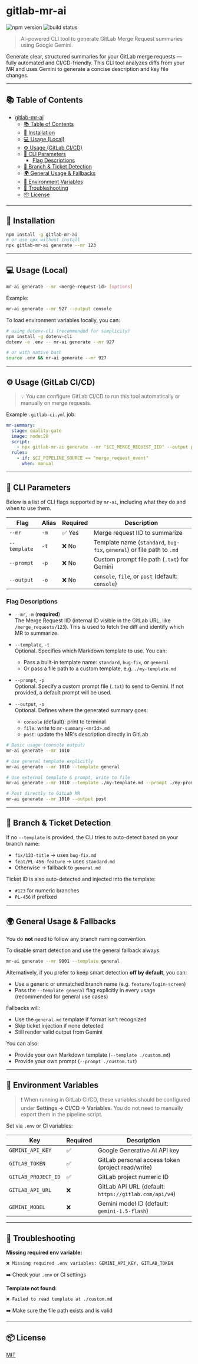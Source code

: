 # gitlab-mr-ai

![npm version](https://img.shields.io/npm/v/gitlab-mr-ai.svg)
![build status](https://img.shields.io/github/actions/workflow/status/your-org/gitlab-mr-ai/ci.yml?branch=main)

> AI-powered CLI tool to generate GitLab Merge Request summaries using Google Gemini.

Generate clear, structured summaries for your GitLab merge requests — fully automated and CI/CD-friendly. This CLI tool analyzes diffs from your MR and uses Gemini to generate a concise description and key file changes.

---

## 📚 Table of Contents

- [gitlab-mr-ai](#gitlab-mr-ai)
  - [📚 Table of Contents](#-table-of-contents)
  - [🚀 Installation](#-installation)
  - [💻 Usage (Local)](#-usage-local)
  - [⚙️ Usage (GitLab CI/CD)](#️-usage-gitlab-cicd)
  - [🧩 CLI Parameters](#-cli-parameters)
    - [Flag Descriptions](#flag-descriptions)
  - [🧠 Branch \& Ticket Detection](#-branch--ticket-detection)
  - [🌍 General Usage \& Fallbacks](#-general-usage--fallbacks)
  - [🔐 Environment Variables](#-environment-variables)
  - [🧼 Troubleshooting](#-troubleshooting)
  - [📦 License](#-license)

---

## 🚀 Installation

```bash
npm install -g gitlab-mr-ai
# or use npx without install
npx gitlab-mr-ai generate --mr 123
```

---

## 💻 Usage (Local)

```bash
mr-ai generate --mr <merge-request-id> [options]
```

Example:
```bash
mr-ai generate --mr 927 --output console
```

To load environment variables locally, you can:
```bash
# using dotenv-cli (recommended for simplicity)
npm install -g dotenv-cli
dotenv -e .env -- mr-ai generate --mr 927

# or with native bash
source .env && mr-ai generate --mr 927
```

---

## ⚙️ Usage (GitLab CI/CD)

> 💡 You can configure GitLab CI/CD to run this tool automatically or manually on merge requests.

Example `.gitlab-ci.yml` job:

```yaml
mr-summary:
  stage: quality-gate
  image: node:20
  script:
    - npx gitlab-mr-ai generate --mr "$CI_MERGE_REQUEST_IID" --output post
  rules:
    - if: $CI_PIPELINE_SOURCE == "merge_request_event"
      when: manual
```

---

## 🧩 CLI Parameters

Below is a list of CLI flags supported by `mr-ai`, including what they do and when to use them.

| Flag          | Alias | Required | Description |
|---------------|-------|----------|-------------|
| `--mr`        | `-m`  | ✅ Yes   | Merge request IID to summarize |
| `--template`  | `-t`  | ❌ No    | Template name (`standard`, `bug-fix`, `general`) or file path to `.md` |
| `--prompt`    | `-p`  | ❌ No    | Custom prompt file path (`.txt`) for Gemini |
| `--output`    | `-o`  | ❌ No    | `console`, `file`, or `post` (default: `console`) |

### Flag Descriptions

- `--mr`, `-m` (**required**)  
  The Merge Request IID (internal ID visible in the GitLab URL, like `/merge_requests/123`). This is used to fetch the diff and identify which MR to summarize.

- `--template`, `-t`  
  Optional. Specifies which Markdown template to use. You can:
  - Pass a built-in template name: `standard`, `bug-fix`, or `general`
  - Or pass a file path to a custom template, e.g. `./my-template.md`

- `--prompt`, `-p`  
  Optional. Specify a custom prompt file (`.txt`) to send to Gemini. If not provided, a default prompt will be used.

- `--output`, `-o`  
  Optional. Defines where the generated summary goes:
  - `console` (default): print to terminal
  - `file`: write to `mr-summary-<mrId>.md`
  - `post`: update the MR's description directly in GitLab



```bash
# Basic usage (console output)
mr-ai generate --mr 1010

# Use general template explicitly
mr-ai generate --mr 1010 --template general

# Use external template & prompt, write to file
mr-ai generate --mr 1010 --template ./my-template.md --prompt ./my-prompt.txt --output file

# Post directly to GitLab MR
mr-ai generate --mr 1010 --output post
```

---

## 🧠 Branch & Ticket Detection

If no `--template` is provided, the CLI tries to auto-detect based on your branch name:

- `fix/123-title` → uses `bug-fix.md`
- `feat/PL-456-feature` → uses `standard.md`
- Otherwise → fallback to `general.md`

Ticket ID is also auto-detected and injected into the template:
- `#123` for numeric branches
- `PL-456` if prefixed

---

## 🌍 General Usage & Fallbacks

You do **not** need to follow any branch naming convention.

To disable smart detection and use the general fallback always:
```bash
mr-ai generate --mr 9001 --template general
```

Alternatively, if you prefer to keep smart detection **off by default**, you can:
- Use a generic or unmatched branch name (e.g. `feature/login-screen`)
- Pass the `--template general` flag explicitly in every usage (recommended for general use cases)

Fallbacks will:
- Use the `general.md` template if format isn't recognized
- Skip ticket injection if none detected
- Still render valid output from Gemini

You can also:
- Provide your own Markdown template (`--template ./custom.md`)
- Provide your own prompt (`--prompt ./custom.txt`)

---

## 🔐 Environment Variables

> ❗ When running in GitLab CI/CD, these variables should be configured under **Settings → CI/CD → Variables**.
> You do not need to manually export them in the pipeline script.

Set via `.env` or CI variables:

| Key | Required | Description |
|-----|----------|-------------|
| `GEMINI_API_KEY` | ✅ | Google Generative AI API key |
| `GITLAB_TOKEN` | ✅ | GitLab personal access token (project read/write) |
| `GITLAB_PROJECT_ID` | ✅ | GitLab project numeric ID |
| `GITLAB_API_URL` | ❌ | GitLab API URL (default: `https://gitlab.com/api/v4`) |
| `GEMINI_MODEL` | ❌ | Gemini model ID (default: `gemini-1.5-flash`) |

---

## 🧼 Troubleshooting

**Missing required env variable:**
```
❌ Missing required .env variables: GEMINI_API_KEY, GITLAB_TOKEN
```
➡️ Check your `.env` or CI settings

**Template not found:**
```
❌ Failed to read template at ./custom.md
```
➡️ Make sure the file path exists and is valid

---

## 📦 License
[MIT](./LICENSE)